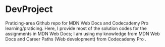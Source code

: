 # DevProject
Praticing-area
Github repo for MDN Web Docs and Codecademy Pro learning/praticing.
Here, I provide most of the solution codes for the assignments in MDN Web Docs; I am using my 
knowledge from MDN Web Docs and Career Paths (Web development) from Codecademy Pro .
 
